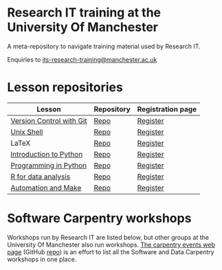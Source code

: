 # Research IT training at the University Of Manchester 
A meta-repository to navigate training material used by Research IT.

Enquiries to <its-research-training@manchester.ac.uk>

# Lesson repositories
|Lesson|Repository|Registration page|
|----|----|----|
|[Version Control with Git](https://gcapes.github.io/git-course)|[Repo](https://github.com/gcapes/git-course)|[Register](https://app.manchester.ac.uk/rgit)
|[Unix Shell](https://swcarpentry.github.io/shell-novice)|[Repo](https://github.com/swcarpentry/shell-novice)|[Register](https://app.manchester.ac.uk/rlinux)|
|LaTeX|[Repo](https://github.com/gcapes/latex-course)|[Register](https://app.manchester.ac.uk/rlatex)|
|[Introduction to Python](https://uomresearchit.github.io/python-novice-inflammation)|[Repo](https://github.com/UoMResearchIT/python-novice-inflammation)|[Register](https://app.manchester.ac.uk/rpythonint)|
|[Programming in Python](https://uomresearchit.github.io/programming_with_python/)|[Repo](https://github.com/UoMResearchIT/programming_with_python/)|[Register](https://app.manchester.ac.uk/rpythonpro)|
|[R for data analysis](https://uomresearchit.github.io/r-tidyverse-intro)|[Repo](https://github.com/UoMResearchIT/r-tidyverse-intro)|[Register](https://app.manchester.ac.uk/rrdata)|
|[Automation and Make](https://swcarpentry.github.io/make-novice)|[Repo](https://github.com/swcarpentry/make-novice)|[Register](https://app.manchester.ac.uk/rmake)|

# Software Carpentry workshops
Workshops run by Research IT are listed below, but other groups at the University Of Manchester
also run workshops.
[The carpentry events web page](https://uomresearchit.github.io/carpentries-manchester/) (GitHub [repo](https://github.com/anenadic/carpentries-manchester))
is an effort to list all the Software and Data Carpentry workshops in one place.
